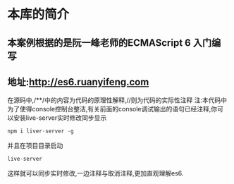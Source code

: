本库的简介
===
本案例根据的是阮一峰老师的ECMAScript 6 入门编写
---
地址:http://es6.ruanyifeng.com
---
在源码中,/**/中的内容为代码的原理性解释,//则为代码的实际性注释
注:本代码中为了使得console控制台整洁,有关前面的console调试输出的语句已经注释,你可以安装live-server实时修改同步显示
```javascript
npm i liver-server -g
```
并且在项目目录启动
```javascript
live-server
```
这样就可以同步实时修改,一边注释与取消注释,更加直观理解es6.
